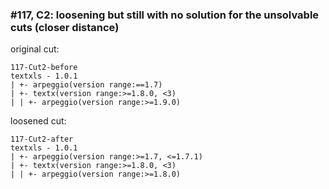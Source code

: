 ### #117, C2: loosening but still with no solution for the unsolvable cuts (closer distance)
original cut:

```
117-Cut2-before
textxls - 1.0.1
| +- arpeggio(version range:==1.7)
| +- textx(version range:>=1.8.0, <3)
| | +- arpeggio(version range:>=1.9.0)
```




loosened cut:
```
117-Cut2-after
textxls - 1.0.1
| +- arpeggio(version range:>=1.7, <=1.7.1)
| +- textx(version range:>=1.8.0, <3)
| | +- arpeggio(version range:>=1.8.0)
```





